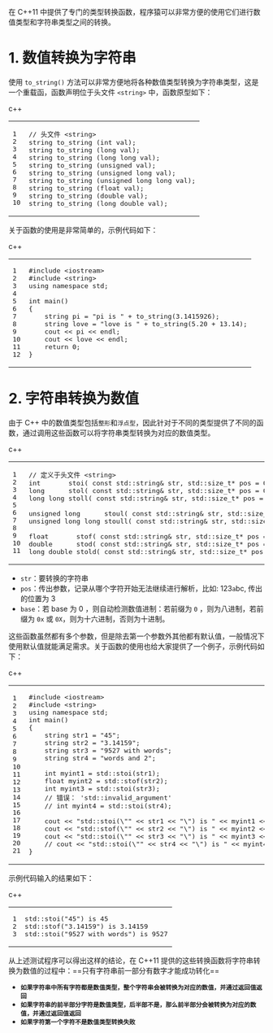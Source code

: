 在 C++11 中提供了专门的类型转换函数，程序猿可以非常方便的使用它们进行数值类型和字符串类型之间的转换。

# 1\. 数值转换为字符串

使用 `to_string()` 方法可以非常方便地将各种数值类型转换为字符串类型，这是一个重载函，函数声明位于头文件 `<string>` 中，函数原型如下：

c++

<table><tbody><tr><td class="gutter"><pre><span class="line">1</span><br><span class="line">2</span><br><span class="line">3</span><br><span class="line">4</span><br><span class="line">5</span><br><span class="line">6</span><br><span class="line">7</span><br><span class="line">8</span><br><span class="line">9</span><br><span class="line">10</span><br></pre></td><td class="code"><pre><span class="line"><span class="comment">// 头文件 &lt;string&gt;</span></span><br><span class="line"><span class="function">string <span class="title">to_string</span> <span class="params">(<span class="type">int</span> val)</span></span>;</span><br><span class="line"><span class="function">string <span class="title">to_string</span> <span class="params">(<span class="type">long</span> val)</span></span>;</span><br><span class="line"><span class="function">string <span class="title">to_string</span> <span class="params">(<span class="type">long</span> <span class="type">long</span> val)</span></span>;</span><br><span class="line"><span class="function">string <span class="title">to_string</span> <span class="params">(<span class="type">unsigned</span> val)</span></span>;</span><br><span class="line"><span class="function">string <span class="title">to_string</span> <span class="params">(<span class="type">unsigned</span> <span class="type">long</span> val)</span></span>;</span><br><span class="line"><span class="function">string <span class="title">to_string</span> <span class="params">(<span class="type">unsigned</span> <span class="type">long</span> <span class="type">long</span> val)</span></span>;</span><br><span class="line"><span class="function">string <span class="title">to_string</span> <span class="params">(<span class="type">float</span> val)</span></span>;</span><br><span class="line"><span class="function">string <span class="title">to_string</span> <span class="params">(<span class="type">double</span> val)</span></span>;</span><br><span class="line"><span class="function">string <span class="title">to_string</span> <span class="params">(<span class="type">long</span> <span class="type">double</span> val)</span></span>;</span><br></pre></td></tr></tbody></table>

关于函数的使用是非常简单的，示例代码如下：

c++

<table><tbody><tr><td class="gutter"><pre><span class="line">1</span><br><span class="line">2</span><br><span class="line">3</span><br><span class="line">4</span><br><span class="line">5</span><br><span class="line">6</span><br><span class="line">7</span><br><span class="line">8</span><br><span class="line">9</span><br><span class="line">10</span><br><span class="line">11</span><br><span class="line">12</span><br></pre></td><td class="code"><pre><span class="line"><span class="meta">#<span class="keyword">include</span> <span class="string">&lt;iostream&gt;</span></span></span><br><span class="line"><span class="meta">#<span class="keyword">include</span> <span class="string">&lt;string&gt;</span></span></span><br><span class="line"><span class="keyword">using</span> <span class="keyword">namespace</span> std;</span><br><span class="line"></span><br><span class="line"><span class="function"><span class="type">int</span> <span class="title">main</span><span class="params">()</span></span></span><br><span class="line"><span class="function"></span>{</span><br><span class="line">    string pi = <span class="string">"pi is "</span> + <span class="built_in">to_string</span>(<span class="number">3.1415926</span>);</span><br><span class="line">    string love = <span class="string">"love is "</span> + <span class="built_in">to_string</span>(<span class="number">5.20</span> + <span class="number">13.14</span>);</span><br><span class="line">    cout &lt;&lt; pi &lt;&lt; endl;</span><br><span class="line">    cout &lt;&lt; love &lt;&lt; endl;</span><br><span class="line">    <span class="keyword">return</span> <span class="number">0</span>;</span><br><span class="line">}</span><br></pre></td></tr></tbody></table>

# 2\. 字符串转换为数值

由于 C++ 中的数值类型包括`整形`和`浮点型`，因此针对于不同的类型提供了不同的函数，通过调用这些函数可以将字符串类型转换为对应的数值类型。

c++

<table><tbody><tr><td class="gutter"><pre><span class="line">1</span><br><span class="line">2</span><br><span class="line">3</span><br><span class="line">4</span><br><span class="line">5</span><br><span class="line">6</span><br><span class="line">7</span><br><span class="line">8</span><br><span class="line">9</span><br><span class="line">10</span><br><span class="line">11</span><br></pre></td><td class="code"><pre><span class="line"><span class="comment">// 定义于头文件 &lt;string&gt;</span></span><br><span class="line"><span class="function"><span class="type">int</span>       <span class="title">stoi</span><span class="params">( <span class="type">const</span> std::string&amp; str, std::<span class="type">size_t</span>* pos = <span class="number">0</span>, <span class="type">int</span> base = <span class="number">10</span> )</span></span>;</span><br><span class="line"><span class="function"><span class="type">long</span>      <span class="title">stol</span><span class="params">( <span class="type">const</span> std::string&amp; str, std::<span class="type">size_t</span>* pos = <span class="number">0</span>, <span class="type">int</span> base = <span class="number">10</span> )</span></span>;</span><br><span class="line"><span class="function"><span class="type">long</span> <span class="type">long</span> <span class="title">stoll</span><span class="params">( <span class="type">const</span> std::string&amp; str, std::<span class="type">size_t</span>* pos = <span class="number">0</span>, <span class="type">int</span> base = <span class="number">10</span> )</span></span>;</span><br><span class="line"></span><br><span class="line"><span class="function"><span class="type">unsigned</span> <span class="type">long</span>      <span class="title">stoul</span><span class="params">( <span class="type">const</span> std::string&amp; str, std::<span class="type">size_t</span>* pos = <span class="number">0</span>, <span class="type">int</span> base = <span class="number">10</span> )</span></span>;</span><br><span class="line"><span class="function"><span class="type">unsigned</span> <span class="type">long</span> <span class="type">long</span> <span class="title">stoull</span><span class="params">( <span class="type">const</span> std::string&amp; str, std::<span class="type">size_t</span>* pos = <span class="number">0</span>, <span class="type">int</span> base = <span class="number">10</span> )</span></span>;</span><br><span class="line"></span><br><span class="line"><span class="function"><span class="type">float</span>       <span class="title">stof</span><span class="params">( <span class="type">const</span> std::string&amp; str, std::<span class="type">size_t</span>* pos = <span class="number">0</span> )</span></span>;</span><br><span class="line"><span class="function"><span class="type">double</span>      <span class="title">stod</span><span class="params">( <span class="type">const</span> std::string&amp; str, std::<span class="type">size_t</span>* pos = <span class="number">0</span> )</span></span>;</span><br><span class="line"><span class="function"><span class="type">long</span> <span class="type">double</span> <span class="title">stold</span><span class="params">( <span class="type">const</span> std::string&amp; str, std::<span class="type">size_t</span>* pos = <span class="number">0</span> )</span></span>;</span><br></pre></td></tr></tbody></table>

- `str`：要转换的字符串
- `pos`：传出参数，记录从哪个字符开始无法继续进行解析，比如: 123`a`bc, 传出的位置为 3
- `base`：若 base 为 0 ，则自动检测数值进制：若前缀为 `0` ，则为八进制，若前缀为 `0x` 或 `0X`，则为十六进制，否则为十进制。

这些函数虽然都有多个参数，但是除去第一个参数外其他都有默认值，一般情况下使用默认值就能满足需求。关于函数的使用也给大家提供了一个例子，示例代码如下：

c++

<table><tbody><tr><td class="gutter"><pre><span class="line">1</span><br><span class="line">2</span><br><span class="line">3</span><br><span class="line">4</span><br><span class="line">5</span><br><span class="line">6</span><br><span class="line">7</span><br><span class="line">8</span><br><span class="line">9</span><br><span class="line">10</span><br><span class="line">11</span><br><span class="line">12</span><br><span class="line">13</span><br><span class="line">14</span><br><span class="line">15</span><br><span class="line">16</span><br><span class="line">17</span><br><span class="line">18</span><br><span class="line">19</span><br><span class="line">20</span><br><span class="line">21</span><br></pre></td><td class="code"><pre><span class="line"><span class="meta">#<span class="keyword">include</span> <span class="string">&lt;iostream&gt;</span></span></span><br><span class="line"><span class="meta">#<span class="keyword">include</span> <span class="string">&lt;string&gt;</span></span></span><br><span class="line"><span class="keyword">using</span> <span class="keyword">namespace</span> std;</span><br><span class="line"><span class="function"><span class="type">int</span> <span class="title">main</span><span class="params">()</span></span></span><br><span class="line"><span class="function"></span>{</span><br><span class="line">    string str1 = <span class="string">"45"</span>;</span><br><span class="line">    string str2 = <span class="string">"3.14159"</span>;</span><br><span class="line">    string str3 = <span class="string">"9527 with words"</span>;</span><br><span class="line">    string str4 = <span class="string">"words and 2"</span>;</span><br><span class="line"></span><br><span class="line">    <span class="type">int</span> myint1 = std::<span class="built_in">stoi</span>(str1);</span><br><span class="line">    <span class="type">float</span> myint2 = std::<span class="built_in">stof</span>(str2);</span><br><span class="line">    <span class="type">int</span> myint3 = std::<span class="built_in">stoi</span>(str3);</span><br><span class="line">    <span class="comment">// 错误： 'std::invalid_argument'</span></span><br><span class="line">    <span class="comment">// int myint4 = std::stoi(str4);</span></span><br><span class="line"></span><br><span class="line">    cout &lt;&lt; <span class="string">"std::stoi(\""</span> &lt;&lt; str1 &lt;&lt; <span class="string">"\") is "</span> &lt;&lt; myint1 &lt;&lt; endl;</span><br><span class="line">    cout &lt;&lt; <span class="string">"std::stof(\""</span> &lt;&lt; str2 &lt;&lt; <span class="string">"\") is "</span> &lt;&lt; myint2 &lt;&lt; endl;</span><br><span class="line">    cout &lt;&lt; <span class="string">"std::stoi(\""</span> &lt;&lt; str3 &lt;&lt; <span class="string">"\") is "</span> &lt;&lt; myint3 &lt;&lt; endl;</span><br><span class="line">    <span class="comment">// cout &lt;&lt; "std::stoi(\"" &lt;&lt; str4 &lt;&lt; "\") is " &lt;&lt; myint4 &lt;&lt; endl;</span></span><br><span class="line">}</span><br></pre></td></tr></tbody></table>

示例代码输入的结果如下：

c++

<table><tbody><tr><td class="gutter"><pre><span class="line">1</span><br><span class="line">2</span><br><span class="line">3</span><br></pre></td><td class="code"><pre><span class="line">std::<span class="built_in">stoi</span>(<span class="string">"45"</span>) is <span class="number">45</span></span><br><span class="line">std::<span class="built_in">stof</span>(<span class="string">"3.14159"</span>) is <span class="number">3.14159</span></span><br><span class="line">std::<span class="built_in">stoi</span>(<span class="string">"9527 with words"</span>) is <span class="number">9527</span></span><br></pre></td></tr></tbody></table>

从上述测试程序可以得出这样的结论，在 C++11 提供的这些转换函数将字符串转换为数值的过程中：==只有字符串前一部分有数字才能成功转化==

- **`如果字符串中所有字符都是数值类型，整个字符串会被转换为对应的数值，并通过返回值返回`**
- **`如果字符串的前半部分字符是数值类型，后半部不是，那么前半部分会被转换为对应的数值，并通过返回值返回`**
- **`如果字符第一个字符不是数值类型转换失败`**